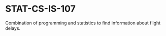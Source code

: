 # STAT-CS-IS-107
Combination of programming and statistics to find information about flight delays.
